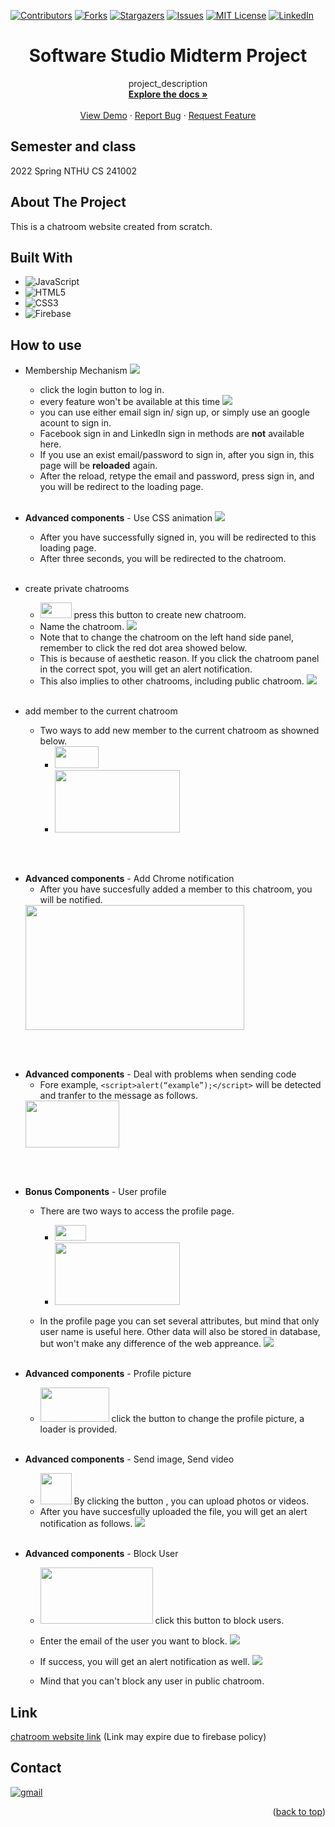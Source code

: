 <a name="readme-top"></a>

<!-- PROJECT SHIELDS -->
[![Contributors][contributors-shield]][contributors-url]
[![Forks][forks-shield]][forks-url]
[![Stargazers][stars-shield]][stars-url]
[![Issues][issues-shield]][issues-url]
[![MIT License][license-shield]][license-url]
[![LinkedIn][linkedin-shield]][linkedin-url]

# <center>Software Studio Midterm Project</center>

<div align="center">

  <p align="center">
    project_description
    <br />
    <a href="https://github.com/Lewis-Tsai/Software-Studio-Midterm-Project"><strong>Explore the docs »</strong></a>
    <br />
    <br />
    <a href="https://github.com/Lewis-Tsai/Software-Studio-Midterm-Project">View Demo</a>
    ·
    <a href="https://github.com/Lewis-Tsai/Software-Studio-Midterm-Project/issues">Report Bug</a>
    ·
    <a href="https://github.com/Lewis-Tsai/Software-Studio-Midterm-Project/issues">Request Feature</a>
  </p>
</div>

## Semester and class
2022 Spring NTHU CS 241002	

<!-- ABOUT THE PROJECT -->
## About The Project

This is a chatroom website created from scratch. 

## Built With

* ![JavaScript](https://img.shields.io/badge/javascript-%23323330.svg?style=for-the-badge&logo=javascript&logoColor=%23F7DF1E)
* ![HTML5](https://img.shields.io/badge/html5-%23E34F26.svg?style=for-the-badge&logo=html5&logoColor=white)
* ![CSS3](https://img.shields.io/badge/css3-%231572B6.svg?style=for-the-badge&logo=css3&logoColor=white)
* ![Firebase](https://img.shields.io/badge/Firebase-039BE5?style=for-the-badge&logo=Firebase&logoColor=white)

## How to use 

* Membership Mechanism 
![](https://i.imgur.com/NQyAj73.png)
    * click the login button to log in.
    * every feature won't be available at this time
    ![](https://i.imgur.com/bmOX5PE.png)
    * you can use either email sign in/ sign up, or simply use an google acount to sign in.
    * Facebook sign in and LinkedIn sign in methods are **not** available here.
    * If you use an exist email/password to sign in, after you sign in, this page will be **reloaded** again.
    * After the reload, retype the email and password, press sign in, and you will be redirect to the loading page.
<br><br>

* **Advanced components** - Use CSS animation
![](https://i.imgur.com/d04xbqX.png)
    * After you have successfully signed in, you will be redirected to this loading page.
    * After three seconds, you will be redirected to the chatroom.
<br><br>

* create private chatrooms 
    * <img src="https://i.imgur.com/HtGUFf3.png"  width="50" height="25"> press this button to create new chatroom. 
    * Name the chatroom.
    ![](https://i.imgur.com/l6ZDnkr.png)
    * Note that to change the chatroom on the left hand side panel, remember to click the red dot area showed below.
    * This is because of aesthetic reason. If you click the chatroom panel in the correct spot, you will get an alert notification.
    * This also implies to other chatrooms, including public chatroom.
    ![](https://i.imgur.com/gVGTZr5.png)
<br><br>

* add member to the current chatroom
    * Two ways to add new member to the current chatroom as showned below.
        * <img src="https://i.imgur.com/YxUAH49.png"  width="70" height="35"> 
        * <img src="https://i.imgur.com/CXWFID0.png"  width="200" height="100"> 
<br><br>

* **Advanced components** - Add Chrome notification
    * After you have succesfully added a member to this chatroom, you will be notified.
    <img src="https://i.imgur.com/n2DZqqa.png"  width="350" height="200">
<br><br>

* **Advanced components** - Deal with problems when sending code
    * Fore example, `<script>alert(“example”);</script>` will be detected and tranfer to the message as follows.
    <img src="https://i.imgur.com/rPPXu3c.png"  width="150" height="75">
<br><br>

* **Bonus Components** - User profile 
    * There are two ways to access the profile page.
        * <img src="https://i.imgur.com/ABz4sqy.png"  width="50" height="25">
        * <img src="https://i.imgur.com/NqFWiKc.png"  width="200" height="100">

    * In the profile page you can set several attributes, but mind that only user name is useful here. Other data will also be stored in database, but won't make any difference of the web appreance.
    ![](https://i.imgur.com/P0aJ7Dy.png)
<br><br>

* **Advanced components** - Profile picture 
    * <img src="https://i.imgur.com/dIuB51s.png"  width="110" height="55"> click the button to change the profile picture, a loader is provided.
<br><br>

* **Advanced components** - Send image, Send video 
    * <img src="https://i.imgur.com/7kwmOgz.png"  width="50" height="50"> By clicking the button , you can upload photos or videos.
    * After you have succesfully uploaded the file, you will get an alert notification as follows.
    ![](https://i.imgur.com/LzPER9b.png)
<br><br>

* **Advanced components** - Block User 
    * <img src="https://i.imgur.com/63yuhCe.png"  width="180" height="90"> click this button to block users.
    * Enter the email of the user you want to block.
    ![](https://i.imgur.com/WiWTQkb.png)
    * If success, you will get an alert notification as well.
    ![](https://i.imgur.com/xkmTKyr.png)

    * Mind that you can't block any user in public chatroom.

## Link
    
[chatroom website link](https://software-studio-mid-chatroom.web.app/) (Link may expire due to firebase policy)

## Contact

[![gmail][gmail]][gmail-url]


<p align="right">(<a href="#readme-top">back to top</a>)</p>

<!-- MARKDOWN LINKS & IMAGES -->
<!-- https://www.markdownguide.org/basic-syntax/#reference-style-links -->
[contributors-shield]: https://img.shields.io/github/contributors/Lewis-Tsai/Software-Studio-Midterm-Project.svg?style=for-the-badge
[contributors-url]: https://github.com/Lewis-Tsai/Software-Studio-Midterm-Project/contributors
[forks-shield]: https://img.shields.io/github/forks/Lewis-Tsai/Software-Studio-Midterm-Project.svg?style=for-the-badge
[forks-url]: https://github.com/Lewis-Tsai/Software-Studio-Midterm-Project/network/members
[stars-shield]: https://img.shields.io/github/stars/Lewis-Tsai/Software-Studio-Midterm-Project.svg?style=for-the-badge
[stars-url]: https://github.com/Lewis-Tsai/Software-Studio-Midterm-Project/stargazers
[issues-shield]: https://img.shields.io/github/issues/Lewis-Tsai/Software-Studio-Midterm-Project.svg?style=for-the-badge
[issues-url]: https://github.com/Lewis-Tsai/Software-Studio-Midterm-Project/issues
[license-shield]: https://img.shields.io/github/license/Lewis-Tsai/Software-Studio-Midterm-Project.svg?style=for-the-badge
[license-url]: https://github.com/Lewis-Tsai/Software-Studio-Midterm-Project/blob/master/license
[linkedin-shield]: https://img.shields.io/badge/-LinkedIn-black.svg?style=for-the-badge&logo=linkedin&colorB=555
[linkedin-url]: https://linkedin.com/in/lewis-tsai-7b570421a
[product-screenshot]: images/screenshot.png

[gmail]: https://img.shields.io/badge/Gmail-D14836?style=for-the-badge&logo=gmail&logoColor=white
[gmail-url]: mailto:A38050787@gmail.com
